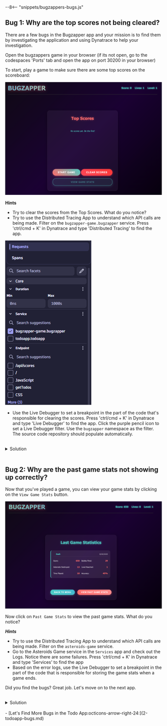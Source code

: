--8<-- "snippets/bugzappers-bugs.js"

## Bug 1: Why are the top scores not being cleared?
There are a few bugs in the Bugzapper app and your mission is to find them by investigating the application and using Dynatrace to help your investigation.

Open the bugzappers game in your browser (if its not open, go to the codespaces 'Ports' tab and open the app on port 30200 in your browser)

To start, play a game to make sure there are some top scores on the scoreboard:

![Bug Zapper](img/bugzapper-start.png)

**Hints**

- Try to clear the scores from the Top Scores. What do you notice?
- Try to use the Distributed Tracing App to understand which API calls are being made. Filter on the `bugzapper-game.bugzapper` service. Press 'ctrl/cmd + K' in Dynatrace and type 'Distributed Tracing' to find the app.

![Bug Service](img/bugzapper-service.png)

- Use the Live Debugger to set a breakpoint in the part of the code that's responsible for clearing the scores. Press 'ctrl/cmd + K' in Dynatrace and type 'Live Debugger' to find the app. Click the purple pencil icon to set a Live Debugger filter. Use the `bugzapper` namespace as the filter. The source code repository should populate automatically. 

<br>
<details>
<summary>Solution</summary>

---
### Step 1 — Find the exception
After trying to clear the scores, you should have seen an error in the console. The error is caused by an incorrect initialization of the `scores` variable in the `clearScores` function.

![Trace](img/clearScores_distributed-trace.png)

---
### Step 2 — Let's start our debugging session
From the trace detail, we can see that the error occurs in the `clearScores` function on th `/app/server.js` file on line 58.

Let's create a debugging session:
1. Open the 'Live Debugger' app
2. Match the following values:
    - Namespace: `bugzapper`
    - Properties: `k8s.workload.name:bugzapper`

![Session](img/debugging_session.png)

3. Click on Next & Done
4. The code repository should populate automatically
5. Set up a breakpoint on line 58 and try to clear the scores again. This should trigger the breakpoint and capture a snapshot. Let's see what the snapshot tells us about our `scores` variable.


---
### Step 3 — Fix it
Notice the global variables `scores` is being initialized again as a local variable.

![Snapshot](img/debugging_scores.png)

```javascript
// Clear all scores
app.get('/api/clearScores', (req, res) => {
  console.log('Scores before clearing:', scores);
  let scores = []; <<-- Remove let to fix the bug
  console.log('All scores cleared successfully');
  res.json({ message: 'All scores cleared successfully' });
});
```

</details> 
<br>

## Bug 2: Why are the past game stats not showing up correctly?
Now that you've played a game, you can view your game stats by clicking on the `View Game Stats` button.

![Bug Zapper Stats](img/bugzapper-game-stats.png)

Now click on `Past Game Stats` to view the past game stats. What do you notice?

***Hints***

- Try to use the Distributed Tracing App to understand which API calls are being made. Filter on the `asteroids-game` service.
- Go to the Asteroids Game service in the `Services` app and check out the Logs. Notice there are some failures. Press 'ctrl/cmd + K' in Dynatrace and type 'Services' to find the app
- Based on the error logs, use the Live Debugger to set a breakpoint in the part of the code that is responsible for storing the game stats when a game ends.

Did you find the bugs? Great job. Let's move on to the next app.

<br>
<details>
<summary>Solution</summary>

Work in progress

```bash
echo "This works!"
```

</details> 
<br>

<div class="grid cards" markdown>
- [Let's Find More Bugs in the Todo App:octicons-arrow-right-24:](2-todoapp-bugs.md)
</div>
